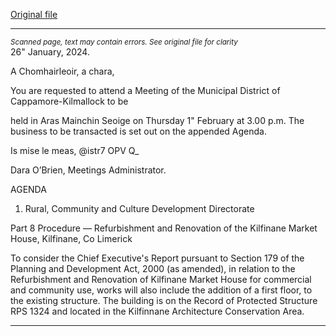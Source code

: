 [Original file](https://www.limerick.ie/sites/default/files/media/documents/2024-01/agenda-special-meeting-of-the-municipal-district-of-cappamore-kilmallock-1st-february-2024.pdf)

---
*<small>Scanned page, text may contain errors. See original file for clarity</small>*  
26" January, 2024.

A Chomhairleoir, a chara,

You are requested to attend a Meeting of the Municipal District of Cappamore-Kilmallock to be

held in Aras Mainchin Seoige on Thursday 1" February at 3.00 p.m. The business to be transacted
is set out on the appended Agenda.

Is mise le meas,
@istr7 OPV Q_

Dara O’Brien,
Meetings Administrator.

AGENDA

1. Rural, Community and Culture Development Directorate

Part 8 Procedure — Refurbishment and Renovation of the Kilfinane Market House, Kilfinane,
Co Limerick

To consider the Chief Executive's Report pursuant to Section 179 of the Planning and
Development Act, 2000 (as amended), in relation to the Refurbishment and Renovation of
Kilfinane Market House for commercial and community use, works will also include the
addition of a first floor, to the existing structure. The building is on the Record of Protected
Structure RPS 1324 and located in the Kilfinnane Architecture Conservation Area.


---
